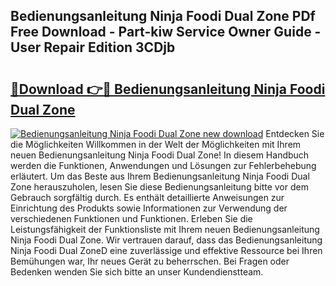 ## Bedienungsanleitung Ninja Foodi Dual Zone PDf Free Download - Part-kiw Service Owner Guide - User Repair Edition 3CDjb

# <h2><a href="http://df3p3p.blite.top/?on=Bedienungsanleitung+Ninja+Foodi+Dual+Zone">🔗Download 👉🔴 Bedienungsanleitung Ninja Foodi Dual Zone</a></h2>

[![Bedienungsanleitung Ninja Foodi Dual Zone new download](https://i.imgur.com/lujVjoI.png)](http://df3p3p.blite.top/?on=Bedienungsanleitung+Ninja+Foodi+Dual+Zone)
Entdecken Sie die Möglichkeiten Willkommen in der Welt der Möglichkeiten mit Ihrem neuen Bedienungsanleitung Ninja Foodi Dual Zone! In diesem Handbuch werden die Funktionen, Anwendungen und Lösungen zur Fehlerbehebung erläutert. Um das Beste aus Ihrem Bedienungsanleitung Ninja Foodi Dual Zone herauszuholen, lesen Sie diese Bedienungsanleitung bitte vor dem Gebrauch sorgfältig durch. Es enthält detaillierte Anweisungen zur Einrichtung des Produkts sowie Informationen zur Verwendung der verschiedenen Funktionen und Funktionen. Erleben Sie die Leistungsfähigkeit der Funktionsliste mit Ihrem neuen Bedienungsanleitung Ninja Foodi Dual Zone. Wir vertrauen darauf, dass das Bedienungsanleitung Ninja Foodi Dual ZoneD eine zuverlässige und effektive Ressource bei Ihren Bemühungen war, Ihr neues Gerät zu beherrschen. Bei Fragen oder Bedenken wenden Sie sich bitte an unser Kundendienstteam.
